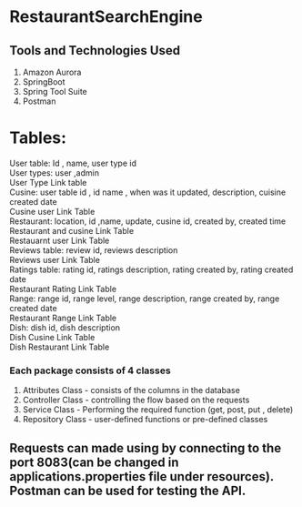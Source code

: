 # RestaurantSearchEngine

## Tools and Technologies Used

1) Amazon Aurora
2) SpringBoot
3) Spring Tool Suite
4) Postman

# Tables:

User table: Id , name, user type id\
User types: user ,admin\
User Type Link table\
Cusine: user table id , id name , when was it updated, description, cuisine created date\
Cusine user Link Table\
Restaurant: location, id ,name, update, cusine id, created by, created time\
Restaurant and cusine Link Table\
Restauarnt user Link Table\
Reviews table: review id, reviews description\
Reviews user Link Table\
Ratings table: rating id, ratings description, rating created by, rating created date \
Restaurant Rating Link Table\
Range: range id, range level, range description, range created by, range created date\
Restaurant Range Link Table\
Dish: dish id, dish description\
Dish Cusine Link Table\
Dish Restaurant Link Table


### Each package consists of 4 classes

1) Attributes Class - consists of the columns in the database
2) Controller Class -  controlling the flow based on the requests
3) Service Class - Performing the required function (get, post, put , delete)
4) Repository Class - user-defined functions or pre-defined classes


## Requests can made using by connecting to the port 8083(can be changed in applications.properties file under resources). Postman can be used for testing the API.
